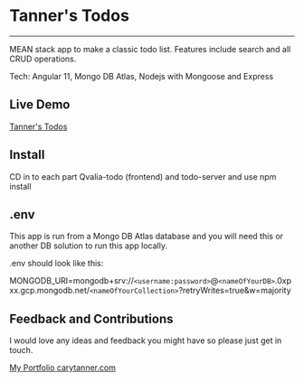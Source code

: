 # Tanner's Todos
-----------------------------------------------

MEAN stack app to make a classic todo list. Features include search and all CRUD operations.  

Tech: Angular 11, Mongo DB Atlas, Nodejs with Mongoose and Express


## Live Demo 

[Tanner's Todos](https://q-todo-list.herokuapp.com/)

## Install

CD in to each part Qvalia-todo (frontend) and todo-server and use npm install

## .env

This app is run from a Mongo DB Atlas database and you will need this or another DB solution to run this app locally.

.env should look like this: 

MONGODB_URI=mongodb+srv://`<username:password>`@`<nameOfYourDB>`.0xpxx.gcp.mongodb.net/`<nameOfYourCollection>`?retryWrites=true&w=majority

## Feedback and Contributions

I would love any ideas and feedback you might have so please just get in touch.

[My Portfolio carytanner.com](https://carytanner.com)


